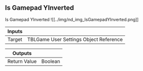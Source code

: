 ## Is Gamepad YInverted
Is Gamepad YInverted
![[../img/nd_img_IsGamepadYInverted.png]]

|Inputs||
|--|--|
| Target | TBLGame User Settings Object Reference |

|Outputs||
|--|--|
| Return Value | Boolean |
